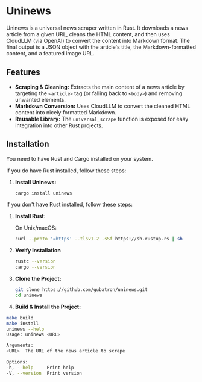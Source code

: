 # Uninews

Uninews is a universal news scraper written in Rust. It downloads a news article from a given URL, cleans the HTML content, and then uses CloudLLM (via OpenAI) to convert the content into Markdown format. The final output is a JSON object with the article's title, the Markdown-formatted content, and a featured image URL.

## Features

- **Scraping & Cleaning:** Extracts the main content of a news article by targeting the `<article>` tag (or falling back to `<body>`) and removing unwanted elements.
- **Markdown Conversion:** Uses CloudLLM to convert the cleaned HTML content into nicely formatted Markdown.
- **Reusable Library:** The `universal_scrape` function is exposed for easy integration into other Rust projects.

## Installation

You need to have Rust and Cargo installed on your system.

If you do have Rust installed, follow these steps:

1. **Install Uninews:**
   ```bash
   cargo install uninews
   ```  

If you don't have Rust installed, follow these steps:

1. **Install Rust:**

   On Unix/macOS:
   ```bash
   curl --proto '=https' --tlsv1.2 -sSf https://sh.rustup.rs | sh
   ```
   
2. **Verify Installation**
   ```bash
   rustc --version
   cargo --version
   ```

3. **Clone the Project:**
    ```bash
    git clone https://github.com/gubatron/uninews.git
    cd uninews
   ```
   
4. **Build & Install the Project:**
```bash
make build
make install
uninews --help
Usage: uninews <URL>

Arguments:
<URL>  The URL of the news article to scrape

Options:
-h, --help     Print help
-V, --version  Print version
```   
